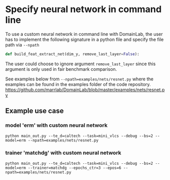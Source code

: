 # Specify neural network in command line

To use a custom neural network in command line with DomainLab, the user has to implement the following signature in a python file and specify the file path via `--npath`


```python
def build_feat_extract_net(dim_y, remove_last_layer=False):
```
The user could choose to ignore argument `remove_last_layer` since this argument is only used in fair benchmark comparison.

See examples below from `--npath=examples/nets/resnet.py` where the examples can be found in the examples folder of the code repository.
<https://github.com/marrlab/DomainLab/blob/master/examples/nets/resnet.py>

## Example use case
### model 'erm' with custom neural network

```shell
python main_out.py --te_d=caltech --task=mini_vlcs --debug --bs=2 --model=erm --npath=examples/nets/resnet.py
```

### trainer 'matchdg' with custom neural network

```shell
python main_out.py --te_d=caltech --task=mini_vlcs --debug --bs=2 --model=erm --trainer=matchdg --epochs_ctr=3 --epos=6 --npath=examples/nets/resnet.py
```
